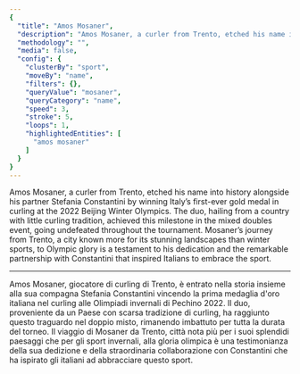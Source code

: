 ```yaml
---
{
  "title": "Amos Mosaner",
  "description": "Amos Mosaner, a curler from Trento, etched his name into history alongside his partner Stefania Constantini by winning Italy’s first-ever gold medal in curling at the 2022 Beijing Winter Olympics.",
  "methodology": "",
  "media": false,
  "config": {
    "clusterBy": "sport",
    "moveBy": "name",
    "filters": {},
    "queryValue": "mosaner",
    "queryCategory": "name",
    "speed": 3,
    "stroke": 5,
    "loops": 1,
    "highlightedEntities": [
      "amos mosaner"
    ]
  }
}
---
```

Amos Mosaner, a curler from Trento, etched his name into history alongside his partner Stefania Constantini by winning Italy’s first-ever gold medal in curling at the 2022 Beijing Winter Olympics. The duo, hailing from a country with little curling tradition, achieved this milestone in the mixed doubles event, going undefeated throughout the tournament. Mosaner’s journey from Trento, a city known more for its stunning landscapes than winter sports, to Olympic glory is a testament to his dedication and the remarkable partnership with Constantini that inspired Italians to embrace the sport.

---

Amos Mosaner, giocatore di curling di Trento, è entrato nella storia insieme alla sua compagna Stefania Constantini vincendo la prima medaglia d'oro italiana nel curling alle Olimpiadi invernali di Pechino 2022. Il duo, proveniente da un Paese con scarsa tradizione di curling, ha raggiunto questo traguardo nel doppio misto, rimanendo imbattuto per tutta la durata del torneo. Il viaggio di Mosaner da Trento, città nota più per i suoi splendidi paesaggi che per gli sport invernali, alla gloria olimpica è una testimonianza della sua dedizione e della straordinaria collaborazione con Constantini che ha ispirato gli italiani ad abbracciare questo sport.
